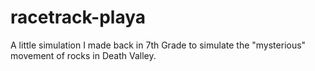 # racetrack-playa
A little simulation I made back in 7th Grade to simulate the "mysterious" movement of rocks in Death Valley.
